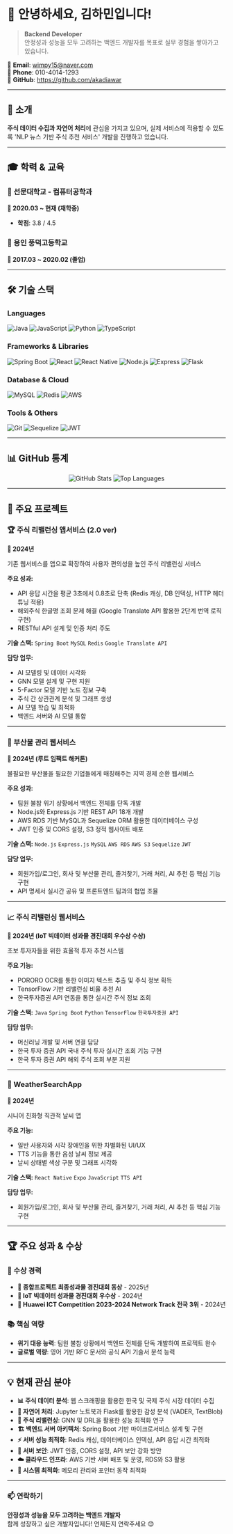 # 👋 안녕하세요, 김하민입니다!

> **Backend Developer**  
> 안정성과 성능을 모두 고려하는 백엔드 개발자를 목표로 실무 경험을 쌓아가고 있습니다.

📧 **Email**: wimpy15@naver.com  
📱 **Phone**: 010-4014-1293  
🔗 **GitHub**: https://github.com/akadiawar  

---

## 🚀 소개

**주식 데이터 수집과 자연어 처리**에 관심을 가지고 있으며, 실제 서비스에 적용할 수 있도록 'NLP 뉴스 기반 주식 추천 서비스' 개발을 진행하고 있습니다.

---

## 🎓 학력 & 교육

### 🏫 선문대학교 - 컴퓨터공학과
**📅 2020.03 ~ 현재 (재학중)**
- **학점**: 3.8 / 4.5

### 🏫 용인 풍덕고등학교
**📅 2017.03 ~ 2020.02 (졸업)**

---

## 🛠️ 기술 스택

### **Languages**
![Java](https://img.shields.io/badge/Java-ED8B00?style=for-the-badge&logo=java&logoColor=white)
![JavaScript](https://img.shields.io/badge/JavaScript-F7DF1E?style=for-the-badge&logo=javascript&logoColor=black)
![Python](https://img.shields.io/badge/Python-3776AB?style=for-the-badge&logo=python&logoColor=white)
![TypeScript](https://img.shields.io/badge/TypeScript-007ACC?style=for-the-badge&logo=typescript&logoColor=white)

### **Frameworks & Libraries**
![Spring Boot](https://img.shields.io/badge/Spring_Boot-6DB33F?style=for-the-badge&logo=spring-boot&logoColor=white)
![React](https://img.shields.io/badge/React-20232A?style=for-the-badge&logo=react&logoColor=61DAFB)
![React Native](https://img.shields.io/badge/React_Native-20232A?style=for-the-badge&logo=react&logoColor=61DAFB)
![Node.js](https://img.shields.io/badge/Node.js-43853D?style=for-the-badge&logo=node.js&logoColor=white)
![Express](https://img.shields.io/badge/Express.js-404D59?style=for-the-badge)
![Flask](https://img.shields.io/badge/Flask-000000?style=for-the-badge&logo=flask&logoColor=white)

### **Database & Cloud**
![MySQL](https://img.shields.io/badge/MySQL-4479A1?style=for-the-badge&logo=mysql&logoColor=white)
![Redis](https://img.shields.io/badge/Redis-DC382D?style=for-the-badge&logo=redis&logoColor=white)
![AWS](https://img.shields.io/badge/AWS-232F3E?style=for-the-badge&logo=amazon-aws&logoColor=white)

### **Tools & Others**
![Git](https://img.shields.io/badge/Git-F05032?style=for-the-badge&logo=git&logoColor=white)
![Sequelize](https://img.shields.io/badge/Sequelize-52B0E7?style=for-the-badge&logo=Sequelize&logoColor=white)
![JWT](https://img.shields.io/badge/JWT-black?style=for-the-badge&logo=JSON%20web%20tokens)

---

## 📊 GitHub 통계

<div align="center">
  <img src="https://github-readme-stats.vercel.app/api?username=akadiawar&show_icons=true&theme=radical" alt="GitHub Stats" />
  <img src="https://github-readme-stats.vercel.app/api/top-langs/?username=akadiawar&layout=compact&theme=radical" alt="Top Languages" />
</div>

---

## 🎯 주요 프로젝트

### 🏆 주식 리밸런싱 앱서비스 (2.0 ver)
**📅 2024년**

기존 웹서비스를 앱으로 확장하여 사용자 편의성을 높인 주식 리밸런싱 서비스

**주요 성과:**
- API 응답 시간을 평균 3초에서 0.8초로 단축 (Redis 캐싱, DB 인덱싱, HTTP 헤더 튜닝 적용)
- 해외주식 한글명 조회 문제 해결 (Google Translate API 활용한 2단계 번역 로직 구현)
- RESTful API 설계 및 인증 처리 주도

**기술 스택:** `Spring Boot` `MySQL` `Redis` `Google Translate API`

**담당 업무:**
- AI 모델링 및 데이터 시각화
- GNN 모델 설계 및 구현 지원
- 5-Factor 모델 기반 노드 정보 구축 
- 주식 간 상관관계 분석 및 그래프 생성 
- AI 모델 학습 및 최적화 
- 백엔드 서버와 AI 모델 통합

---

### 🌱 부산물 관리 웹서비스
**📅 2024년 (루트 임팩트 해커톤)**

불필요한 부산물을 필요한 기업들에게 매칭해주는 지역 경제 순환 웹서비스

**주요 성과:**
- 팀원 불참 위기 상황에서 백엔드 전체를 단독 개발
- Node.js와 Express.js 기반 REST API 18개 개발
- AWS RDS 기반 MySQL과 Sequelize ORM 활용한 데이터베이스 구성
- JWT 인증 및 CORS 설정, S3 정적 웹사이트 배포

**기술 스택:** `Node.js` `Express.js` `MySQL` `AWS RDS` `AWS S3` `Sequelize` `JWT`

**담당 업무:**
- 회원가입/로그인, 회사 및 부산물 관리, 즐겨찾기, 거래 처리, AI 추천 등 핵심 기능 구현
- API 명세서 실시간 공유 및 프론트엔드 팀과의 협업 조율

---

### 📈 주식 리밸런싱 웹서비스
**📅 2024년 (IoT 빅데이터 성과물 경진대회 우수상 수상)**

초보 투자자들을 위한 효율적 투자 추천 시스템

**주요 기능:**
- PORORO OCR를 통한 이미지 텍스트 추출 및 주식 정보 획득
- TensorFlow 기반 리밸런싱 비율 추천 AI
- 한국투자증권 API 연동을 통한 실시간 주식 정보 조회

**기술 스택:** `Java` `Spring Boot` `Python` `TensorFlow` `한국투자증권 API`

**담당 업무:**
- 머신러닝 개발 및 서버 연결 담당
- 한국 투자 증권 API 국내 주식 투자 실시간 조회 기능 구현
- 한국 투자 증권 API 해외 주식 조회 부분 지원 

---

### 📱 WeatherSearchApp
**📅 2024년**

시니어 친화형 직관적 날씨 앱

**주요 기능:**
- 일반 사용자와 시각 장애인을 위한 차별화된 UI/UX
- TTS 기능을 통한 음성 날씨 정보 제공
- 날씨 상태별 색상 구분 및 그래프 시각화

**기술 스택:** `React Native` `Expo` `JavaScript` `TTS API`

**담당 업무:**
- 회원가입/로그인, 회사 및 부산물 관리, 즐겨찾기, 거래 처리, AI 추천 등 핵심 기능 구현

---

## 🏆 주요 성과 & 수상

### **🎯 수상 경력**
- **🥉 종합프로젝트 최종성과물 경진대회 동상** - 2025년
- **🥈 IoT 빅데이터 성과물 경진대회 우수상** - 2024년
- **🥉 Huawei ICT Competition 2023-2024 Network Track 전국 3위** - 2024년

### **📚 핵심 역량**
- **위기 대응 능력**: 팀원 불참 상황에서 백엔드 전체를 단독 개발하여 프로젝트 완수
- **글로벌 역량**: 영어 기반 RFC 문서와 공식 API 기술서 분석 능력

---

## 💡 현재 관심 분야

- **📊 주식 데이터 분석**: 웹 스크래핑을 활용한 한국 및 국제 주식 시장 데이터 수집
- **🤖 자연어 처리**: Jupyter 노트북과 Flask를 활용한 감성 분석 (VADER, TextBlob)
- **🔄 주식 리밸런싱**: GNN 및 DRL을 활용한 성능 최적화 연구
- **🏗️ 백엔드 서버 아키텍처**: Spring Boot 기반 마이크로서비스 설계 및 구현
- **⚡ 서버 성능 최적화**: Redis 캐싱, 데이터베이스 인덱싱, API 응답 시간 최적화
- **🔐 서버 보안**: JWT 인증, CORS 설정, API 보안 강화 방안
- **☁️ 클라우드 인프라**: AWS 기반 서버 배포 및 운영, RDS와 S3 활용
- **💾 시스템 최적화**: 메모리 관리와 포인터 동작 최적화

---

  
### 📫 연락하기
  
**안정성과 성능을 모두 고려하는 백엔드 개발자**  
함께 성장하고 싶은 개발자입니다! 언제든지 연락주세요 😊

</div>
